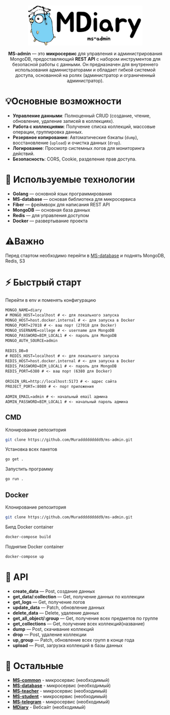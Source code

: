 <p align="center">
  <picture>
    <source height="125" media="(prefers-color-scheme: dark)" srcset="assets/admin.png">
    <img height="125" alt="Fiber" src="assets/light-admin.png">
  </picture>
</p>

<p align="center">
   <strong>MS-admin</strong> — это  <strong>микросервис</strong> для управления и администрирования MongoDB, предоставляющий  <strong>REST API</strong> с набором инструментов для безопасной работы с данными. Он предназначен для внутреннего использования администраторами и обладает гибкой системой доступа, основанной на ролях (администратор и ограниченный администратор).
</p>

# 💡Основные возможности

- **Управление данными**: Полноценный CRUD (создание, чтение, обновление, удаление записей в коллекциях).  
- **Работа с коллекциями**: Получение списка коллекций, массовые операции, группировка данных.  
- **Резервное копирование**: Автоматические бэкапы (`dump`), восстановление (`upload`) и очистка данных (`drop`).  
- **Логирование**: Просмотр системных логов для мониторинга действий.  
- **Безопасность**: CORS, Cookie, разделение прав доступа.  

# 🤖 Используемые технологии

- **Golang** — основной язык программирования
- **MS-database** — основая библиотека для микросервиса
- **Fiber** — фреймворк для написания REST API
- **MongoDB** — основная база данных
- **Redis** — для управления доступом
- **Docker** — развертывание проекта

# ⚠️Важно
Перед стартом необходимо перейти в [MS-database](https://github.com/Muraddddddddd9/ms-database) и поднять MongoDB, Redis, S3

# ⚡️ Быстрый старт
Перейти в env и поменять конфигурацию
```env
MONGO_NAME=diary
# MONGO_HOST=localhost # <- для локального запуска
MONGO_HOST=host.docker.internal # <- для запуска в Docker 
MONGO_PORT=27018 # <- ваш порт (27018 для Docker)
MONGO_USERNAME=college # <- username для MongoDB
MONGO_PASSWORD=BIM_LOCAL1 # <- пароль для MongoDB
MONGO_AUTH_SOURCE=admin

REDIS_DB=0
# REDIS_HOST=localhost # <- для локального запуска
REDIS_HOST=host.docker.internal # <- для запуска в Docker 
REDIS_PASSWORD=BIM_LOCAL1 # <- пароль для MongoDB
REDIS_PORT=6380 # <- ваш порт (6380 для Docker)

ORIGIN_URL=http://localhost:5173 # <- адрес сайта
PROJECT_PORT=:8080 # <- порт приложения

ADMIN_EMAIL=admin # <- начальный email админа 
ADMIN_PASSWORD=BIM_LOCAL1 # <- начальный пароль админа 
```

## CMD
Клонирование репозитория
```bash
git clone https://github.com/Muraddddddddd9/ms-admin.git
```
Установка всех пакетов
```bash
go get .
```
Запустить программу
```bash
go run .
```
## Docker
Клонирование репозитория
```bash
git clone https://github.com/Muraddddddddd9/ms-admin.git
```
Билд Docker container 
```bash
docker-compose build
```
Поднятие Docker container 
```bash
docker-compose up
```

# 🧬 API
- <strong>create_data</strong> — Post, создание данных
- <strong>get_data/:collection</strong> — Get, получение данных по коллекции
- <strong>get_logs</strong> — Get, получение логов
- <strong>update_data</strong> — Patch, обновление данных
- <strong>delete_data</strong> — Delete, удаление данных
- <strong>get_all_object/:group</strong> — Get, получение всех предметов по группе
- <strong>get_collections</strong> — Get,  получение всех коллекций(название)
- <strong>dump</strong> — Post, скачивание коллекций
- <strong>drop</strong> — Post, удаление коллекции
- <strong>up_group</strong> — Patch, обновление всех групп в конце года
- <strong>upload</strong> — Post, загрузка коллекций в базы данных

# 🧩 Остальные
- <strong>[MS-common](https://github.com/Muraddddddddd9/ms-common)</strong> - микросервис (необходимый)
- <strong>[MS-database](https://github.com/Muraddddddddd9/ms-database)</strong> - микросервис (необходимый)
- <strong>[MS-teacher](https://github.com/Muraddddddddd9/ms-teacher)</strong> - микросервис (необходимый)
- <strong>[MS-student](https://github.com/Muraddddddddd9/ms-student)</strong> - микросервис (необходимый)
- <strong>[MS-telegram](https://github.com/Muraddddddddd9/ms-telegram)</strong> - микросервис (необходимый)
- <strong>[MDiary](https://github.com/Muraddddddddd9/MDiary)</strong> - Вебсайт (необходимый)